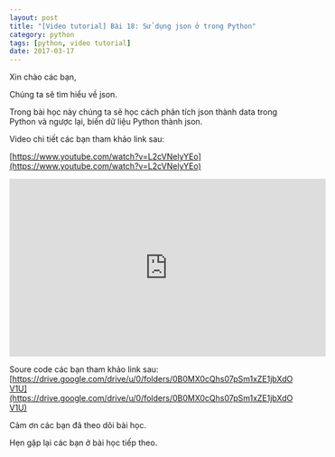 ```yaml
---
layout: post
title: "[Video tutorial] Bài 18: Sử dụng json ở trong Python"
category: python
tags: [python, video tutorial]
date: 2017-03-17
---
```


Xin chào các bạn,

Chúng ta sẽ tìm hiểu về json.

Trong bài học này chúng ta sẽ học cách phân tích json thành data trong Python và ngược lại, biến dữ liệu Python thành json.

Video chi tiết các bạn tham khảo link sau:

[https://www.youtube.com/watch?v=L2cVNelyYEo](https://www.youtube.com/watch?v=L2cVNelyYEo)

<iframe width="560" height="315" src="https://www.youtube.com/embed/L2cVNelyYEo" frameborder="0" allow="autoplay; encrypted-media" allowfullscreen></iframe>

Soure code các bạn tham khảo link sau: [https://drive.google.com/drive/u/0/folders/0B0MX0cQhs07pSm1xZE1jbXdOV1U](https://drive.google.com/drive/u/0/folders/0B0MX0cQhs07pSm1xZE1jbXdOV1U)

Cảm ơn các bạn đã theo dõi bài học.

Hẹn gặp lại các bạn ở bài học tiếp theo.
